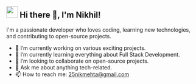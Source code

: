 ## <img src="https://media.giphy.com/media/v1.Y2lkPTc5MGI3NjExYXd1aWJ1MG5ycDR0cHhyZHc2eTA4ZXF6bDViejRpcmd0OW5odzcyaiZlcD12MV9pbnRlcm5hbF9naWZfYnlfaWQmY3Q9cw/3ohhwMDyS6rv3sB8yI/giphy.gif" width="30px"></img> Hi there 👋, I'm Nikhil!

I'm a passionate developer who loves coding, learning new technologies, and contributing to open-source projects.

- 🔭 I’m currently working on various exciting projects.
- 🌱 I’m currently learning everything about Full Stack Development.
- 👯 I’m looking to collaborate on open-source projects.
- 💬 Ask me about anything tech-related.
- 📫 How to reach me: [25nikmehta@gmail.com](mailto:25nikmehta@gmail.com)
